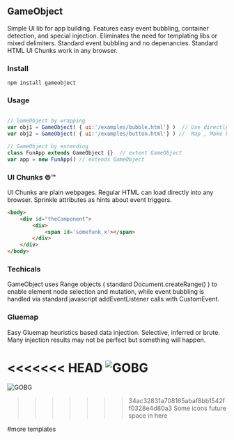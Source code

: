 
## GameObject 
Simple UI lib for app building. Features easy event bubbling, container detection, and special injection. Eliminates the need for templating libs or mixed delimiters. Standard event bubbling and no depenancies. Standard HTML UI Chunks work in any browser. 

### Install
```shell
npm install gameobject 
```




### Usage
```javascript

// GameObject by wrapping 
var obj1 = GameObject( { ui:'/examples/bubble.html'} )  // Use directly to wrap working chunks of HTML UI. So fun. 
var obj2 = GameObject( { ui:'/examples/button.html'} ) //  Map , Make big projects fun. 

// GameObject by extending
class FunApp extends GameObject {}  // extent GameObject 
var app = new FunApp() // extends GameObject 

```







### UI Chunks &copy;&trade;
UI Chunks are plain webpages. Regular HTML can load directly into any browser. Sprinkle attributes as hints about event triggers. 
```html
<body>
    <div id="theComponent">
        <div>
            <span id='somefunk_x'></span>
        </div>
    </div>
</body>
```

### Techicals
GameObject uses Range objects ( standard Document.createRange() ) to enable element node selection and mutation, while event bubbling is handled via standard javascript addEventListener calls with CustomEvent. 


### Gluemap
Easy Gluemap heuristics based data injection. Selective, inferred or brute. Many injection results may not be perfect but something will happen. 



<<<<<<< HEAD
![GOBG](https://github.com/psytron/gameobject/raw/master/aux/gobg.png)
=======

![GOBG](https://github.com/psytron/gameobject/blob/master/aux/gobg.png)

>>>>>>> 34ac32831a708165abaf8bb1542ff0328e4d80a3
Some icons future space in here

#more templates
